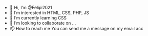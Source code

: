 - 👋 Hi, I’m @Felipi2021
- 👀 I’m interested in HTML, CSS, PHP, JS 
- 🌱 I’m currently learning CSS
- 💞️ I’m looking to collaborate on ...
- 📫 How to reach me You can send me a message on my email acc

<!---
Felipi2021/Felipi2021 is a ✨ special ✨ repository because its `README.md` (this file) appears on your GitHub profile.
You can click the Preview link to take a look at your changes.
--->
